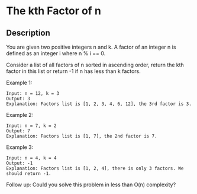 # The kth Factor of n
## Description

You are given two positive integers n and k. A factor of an integer n is defined as an integer i where n % i == 0.

Consider a list of all factors of n sorted in ascending order, return the kth factor in this list or return -1 if n has less than k factors.

 
Example 1:

```
Input: n = 12, k = 3
Output: 3
Explanation: Factors list is [1, 2, 3, 4, 6, 12], the 3rd factor is 3.
```
 
Example 2:

```
Input: n = 7, k = 2
Output: 7
Explanation: Factors list is [1, 7], the 2nd factor is 7.
```

Example 3:

```
Input: n = 4, k = 4
Output: -1
Explanation: Factors list is [1, 2, 4], there is only 3 factors. We should return -1.
```

Follow up: Could you solve this problem in less than O(n) complexity?